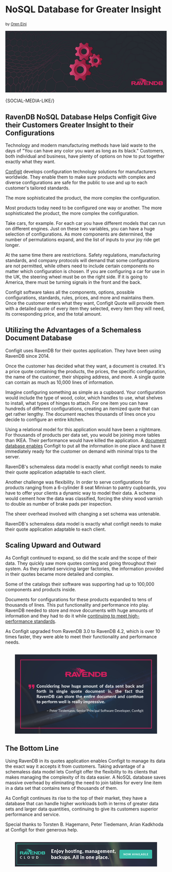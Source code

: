 # NoSQL Database for Greater Insight
<small>by <a href="mailto:ayende@hibernatingrhinos.com">Oren Eini</a></small>

![RavenDB NoSQL Database Helps Configit Give their Customers Greater Insight to their Configurations](images/ravendb-helps-configit-give-greater-depth-to-configurations.jpg)

{SOCIAL-MEDIA-LIKE/}

## RavenDB NoSQL Database Helps Configit Give their Customers Greater Insight to their Configurations

Technology and modern manufacturing methods have laid waste to the days of "You can have any color you want as long as its black." Customers, both individual and business, have plenty of options on how to put together exactly what they want.

<a href="https://configit.com/" target="_blank" rel="nofollow">Configit</a> develops configuration technology solutions for manufacturers worldwide. They enable them to make sure products with complex and diverse configurations are safe for the public to use and up to each customer's tailored standards.

<div class="pull-left margin-right">
  <div class="quote-textbox-left">
    The more sophisticated the product, the more complex the configuration.
  </div>
</div><p class="text-justify">Most products today need to be configured one way or another. The more sophisticated the product, the more complex the configuration.</p>

Take cars, for example. For each car you have different models that can run on different engines. Just on these two variables, you can have a huge selection of configurations. As more components are determined, the number of permutations expand, and the list of inputs to your joy ride get longer.

At the same time there are restrictions. Safety regulations, manufacturing standards, and company protocols will demand that some configurations are not permitted, while others need to include certain components no matter which configuration is chosen. If you are configuring a car for use in the UK, the steering wheel must be on the right side. If it is going to America, there must be turning signals in the front and the back.

Configit software takes all the components, options, possible configurations, standards, rules, prices, and more and maintains them. Once the customer enters what they want, Configit Quote will provide them with a detailed quote of every item they selected, every item they will need, its corresponding price, and the total amount.

## Utilizing the Advantages of a Schemaless Document Database

Configit uses RavenDB for their quotes application. They have been using RavenDB since 2014.

Once the customer has decided what they want, a document is created. It's a price quote containing the products, the prices, the specific configuration, the name of the customer, their shipping address, and more. A single quote can contain as much as 10,000 lines of information.

Imagine configuring something as simple as a cupboard. Your configuration would include the type of wood, color, which handles to use, what shelves to install, what types of hinges to attach. For one item you can have hundreds of different configurations, creating an itemized quote that can get rather lengthy. The document reaches thousands of lines once you decide to configure an entire kitchen.

Using a relational model for this application would have been a nightmare. For thousands of products per data set, you would be joining more tables than IKEA. Their performance would have killed the application. A [document database enables](https://ravendb.net/articles/cost-benefits-ravendb-nosql-acid-database) Configit to put all the information in one place and have it immediately ready for the customer on demand with minimal trips to the server.

<div class="pull-right margin-left">
  <div class="quote-textbox-right">
    RavenDB's schemaless data model is exactly what configit needs to make their quote application adaptable to each client.
  </div>
</div><p class="text-justify">Another challenge was flexibility. In order to serve configurations for products ranging from a 6-cylinder 8 seat Minivan to pantry cupboards, you have to offer your clients a dynamic way to model their data. A schema would cement how the data was classified, forcing the shiny wood varnish to double as number of brake pads per inspection.</p>

The sheer overhead involved with changing a set schema was untenable.

RavenDB's schemaless data model is exactly what configit needs to make their quote application adaptable to each client.

## Scaling Upward and Outward

As Configit continued to expand, so did the scale and the scope of their data. They quickly saw more quotes coming and going throughout their system. As they started servicing larger factories, the information provided in their quotes became more detailed and complex.

Some of the catalogs their software was supporting had up to 100,000 components and products inside.

Documents for configurations for these products expanded to tens of thousands of lines. This put functionality and performance into play. RavenDB needed to store and move documents with huge amounts of information and they had to do it while [continuing to meet high-performance standards](https://ravendb.net/why-ravendb/high-performance).

As Configit upgraded from RavenDB 3.0 to RavenDB 4.2, which is over 10 times faster, they were able to meet their functionality and performance needs.

<div style="margin: 30px">
    <img src="images/configit.jpg" class="img-responsive m-0-auto" alt="The fact that RavenDB can store the entire document and continue to perform well is really impressive.">
</div>

## The Bottom Line

Using RavenDB in its quotes application enables Configit to manage its data the exact way it accepts it from customers. Taking advantage of a schemaless data model lets Configit offer the flexibility to its clients that makes managing the complexity of its data easier. A NoSQL database saves massive overhead by eliminating the need to join tables for every line item in a data set that contains tens of thousands of them.

As Configit continues its rise to the top of their market, they have a database that can handle higher workloads both in terms of greater data sets and larger data quantities, continuing to give its customers superior performance and service.

Special thanks to Torsten B. Hagemann, Peter Tiedemann, Arian Kadkhoda at Configit for their generous help.

<div style="margin: 30px">
    <a href="https://cloud.ravendb.net"><img src="images/ravendb-cloud.png" class="img-responsive m-0-auto" alt="RavenDB Cloud"/></a>
</div>
